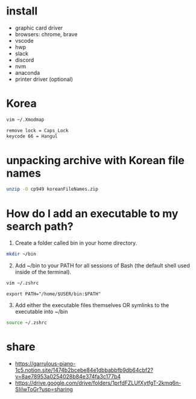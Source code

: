 # install
- graphic card driver
- browsers: chrome, brave
- vscode
- hwp
- slack
- discord
- nvm
- anaconda
- printer driver (optional)

# Korea
```bash
vim ~/.Xmodmap
```
```bash
remove lock = Caps_Lock
keycode 66 = Hangul
```

# unpacking archive with Korean file names

```bash
unzip -O cp949 koreanFileNames.zip
```

# How do I add an executable to my search path?

1. Create a folder called bin in your home directory.

```bash
mkdir ~/bin
```

2. Add ~/bin to your PATH for all sessions of Bash (the default shell used inside of the terminal).

```bash
vim ~/.zshrc
```

```
export PATH="/home/$USER/bin:$PATH"
```

3. Add either the executable files themselves OR symlinks to the executable into ~/bin

```bash
source ~/.zshrc
```

# share
- https://garrulous-piano-1c5.notion.site/1474b2bcebe84e1dbbabbfb9db64cbf2?v=8ae78953a0254028b84e374fa3c177b4
- https://drive.google.com/drive/folders/1prfdFZLUfXytfgT-2kmq6n-SIiIwToGr?usp=sharing

